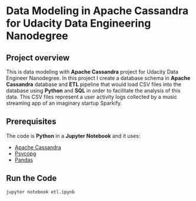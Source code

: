 # Data Modeling in Apache Cassandra for Udacity Data Engineering Nanodegree

## Project overview
This is data modeling with **Apache Cassandra** project for Udacity Data Engineer Nanodegree. In this project I create a database schema in **Apache Cassandra** database and **ETL** pipeline that would load CSV files into the database using **Python** and **SQL** in order to facilitate the analysis of this data. This CSV files represent a user activity logs collected by a music streaming app of an imaginary startup Sparkify.

## Prerequisites
The code is **Python** in a **Jupyter Notebook** and it uses:

* [Apache Cassandra](https://cassandra.apache.org/)
* [Psycopg](https://pypi.org/project/psycopg2/)
* [Pandas](https://pandas.pydata.org/)

## Run the Code

`jupyter notebook etl.ipynb`
